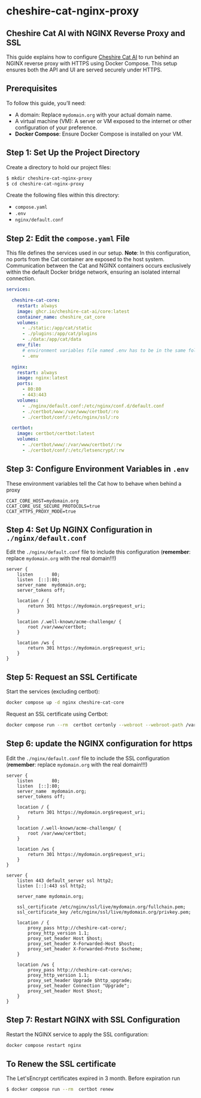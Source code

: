 # cheshire-cat-nginx-proxy
Cheshire Cat AI with NGINX Reverse Proxy and SSL
---

This guide explains how to configure [Cheshire Cat AI](https://cheshirecat.ai/) to run behind an NGINX reverse proxy with HTTPS using Docker Compose. This setup ensures both the API and UI are served securely under HTTPS.

## Prerequisites
To follow this guide, you’ll need:
- A domain: Replace `mydomain.org` with your actual domain name.
- A virtual machine (VM): A server or VM exposed to the internet or other configuration of your preference.
- **Docker Compose**: Ensure Docker Compose is installed on your VM.

## Step 1: Set Up the Project Directory
Create a directory to hold our project files:
```bash
$ mkdir cheshire-cat-nginx-proxy
$ cd cheshire-cat-nginx-proxy
```
Create the following files within this directory:
- `compose.yaml`
- `.env`
- `nginx/default.conf`

## Step 2: Edit the `compose.yaml` File
This file defines the services used in our setup.
**Note**: In this configuration, no ports from the Cat container are exposed to the host system. Communication between the Cat and NGINX containers occurs exclusively within the default Docker bridge network, ensuring an isolated internal connection.

```yaml
services:

  cheshire-cat-core:
    restart: always
    image: ghcr.io/cheshire-cat-ai/core:latest
    container_name: cheshire_cat_core
    volumes:
      - ./static:/app/cat/static
      - ./plugins:/app/cat/plugins
      - ./data:/app/cat/data
    env_file:
      # environment variables file named .env has to be in the same folder of compose.yaml
      - .env

  nginx:
    restart: always
    image: nginx:latest
    ports:
      - 80:80
      - 443:443
    volumes:
      - ./nginx/default.conf:/etc/nginx/conf.d/default.conf
      - ./certbot/www:/var/www/certbot/:ro
      - ./certbot/conf/:/etc/nginx/ssl/:ro

  certbot:
    image: certbot/certbot:latest
    volumes:
      - ./certbot/www/:/var/www/certbot/:rw
      - ./certbot/conf/:/etc/letsencrypt/:rw
```

## Step 3: Configure Environment Variables in `.env`
These environment variables tell the Cat how to behave when behind a proxy
```
CCAT_CORE_HOST=mydomain.org
CCAT_CORE_USE_SECURE_PROTOCOLS=true
CCAT_HTTPS_PROXY_MODE=true
```

## Step 4: Set Up NGINX Configuration in `./nginx/default.conf`
Edit the `./nginx/default.conf` file to include this configuration (**remember**: replace `mydomain.org` with the real domain!!!)

```
server {
    listen       80;
    listen  [::]:80;
    server_name  mydomain.org;
    server_tokens off;

    location / {
        return 301 https://mydomain.org$request_uri;
    }

    location /.well-known/acme-challenge/ {
        root /var/www/certbot;
    }

    location /ws {
        return 301 https://mydomain.org$request_uri;
    }
}
```

## Step 5: Request an SSL Certificate
Start the services (excluding certbot):

```bash
docker compose up -d nginx cheshire-cat-core
```
Request an SSL certificate using Certbot:
```bash
docker compose run --rm  certbot certonly --webroot --webroot-path /var/www/certbot/ -d mydomain.org
```

## Step 6: update the NGINX configuration for https
Edit the `./nginx/default.conf` file to include the SSL configuration (**remember**: replace `mydomain.org` with the real domain!!!)

```
server {
    listen       80;
    listen  [::]:80;
    server_name  mydomain.org;
    server_tokens off;

    location / {
        return 301 https://mydomain.org$request_uri;
    }

    location /.well-known/acme-challenge/ {
        root /var/www/certbot;
    }

    location /ws {
        return 301 https://mydomain.org$request_uri;
    }
}

server {
    listen 443 default_server ssl http2;
    listen [::]:443 ssl http2;

    server_name mydomain.org;

    ssl_certificate /etc/nginx/ssl/live/mydomain.org/fullchain.pem;
    ssl_certificate_key /etc/nginx/ssl/live/mydomain.org/privkey.pem;

    location / {
        proxy_pass http://cheshire-cat-core/;
        proxy_http_version 1.1;
        proxy_set_header Host $host;
        proxy_set_header X-Forwarded-Host $host;
        proxy_set_header X-Forwarded-Proto $scheme;
    }

    location /ws {
        proxy_pass http://cheshire-cat-core/ws;
        proxy_http_version 1.1;
        proxy_set_header Upgrade $http_upgrade;
        proxy_set_header Connection "Upgrade";
        proxy_set_header Host $host;
    }
}
```

## Step 7: Restart NGINX with SSL Configuration
Restart the NGINX service to apply the SSL configuration:
```bash
docker compose restart nginx
```

## To Renew the SSL certificate
The Let'sEncrypt certificates expired in 3 month. Before expiration run
```bash
$ docker compose run --rm  certbot renew
```
